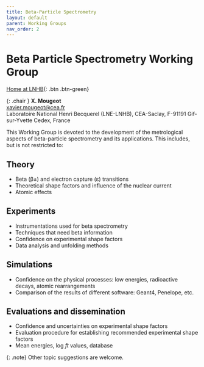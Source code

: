 ```yaml
---
title: Beta-Particle Spectrometry
layout: default
parent: Working Groups
nav_order: 2
---
```


# Beta Particle Spectrometry Working Group

[Home at LNHB](http://www.lnhb.fr/home/conferences-publications/icrm_bs_wg/){: .btn .btn-green}

{: .chair }
**X. Mougeot**\
<xavier.mougeot@cea.fr>\
Laboratoire National Henri Becquerel (LNE-LNHB), CEA-Saclay, F-91191
Gif-sur-Yvette Cedex, France

This Working Group is devoted to the development of the metrological aspects of
beta-particle spectrometry and its applications. This includes, but is not
restricted to:

## Theory

- Beta (β±) and electron capture (ε) transitions
- Theoretical shape factors and influence of the nuclear current
- Atomic effects

## Experiments

- Instrumentations used for beta spectrometry
- Techniques that need beta information
- Confidence on experimental shape factors
- Data analysis and unfolding methods

## Simulations

- Confidence on the physical processes: low energies, radioactive decays, atomic
  rearrangements
- Comparison of the results of different software: Geant4, Penelope, etc.

## Evaluations and dissemination

- Confidence and uncertainties on experimental shape factors
- Evaluation procedure for establishing recommended experimental shape factors
- Mean energies, log *ft* values, database

{: .note}
Other topic suggestions are welcome.
